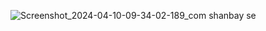 ![Screenshot_2024-04-10-09-34-02-189_com shanbay se](https://github.com/360736293/ShanbyAppWidget/assets/49705090/eebfe592-65f1-49d2-9bb1-26c9403fe3e0)
